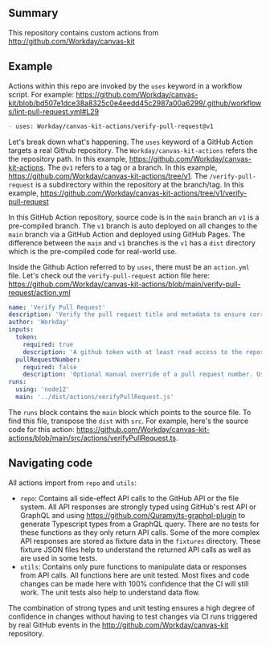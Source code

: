 ## Summary

This repository contains custom actions from http://github.com/Workday/canvas-kit

## Example

Actions within this repo are invoked by the `uses` keyword in a workflow script. For example: https://github.com/Workday/canvas-kit/blob/bd507e1dce38a8325c0e4eedd45c2987a00a6299/.github/workflows/lint-pull-request.yml#L29

```markdown
- uses: Workday/canvas-kit-actions/verify-pull-request@v1
```

Let's break down what's happening. The `uses` keyword of a GitHub Action targets a real Github repository. The
`Workday/canvas-kit-actions` refers the the repository path. In this example, https://github.com/Workday/canvas-kit-actions. The `@v1` refers to a tag or a branch. In this example, https://github.com/Workday/canvas-kit-actions/tree/v1. The `/verify-pull-request` is a subdirectory within the repository at the branch/tag. In this example, https://github.com/Workday/canvas-kit-actions/tree/v1/verify-pull-request

In this GitHub Action repository, source code is in the `main` branch an `v1` is a pre-compiled branch. The `v1` branch is auto deployed on all changes to the `main` branch via a GitHub Action and deployed using GitHub Pages. The difference between the `main` and `v1` branches is the `v1` has a `dist` directory which is the pre-compiled code for real-world use.

Inside the Github Action referred to by `uses`, there must be an `action.yml` file. Let's check out the `verify-pull-request` action file here: https://github.com/Workday/canvas-kit-actions/blob/main/verify-pull-request/action.yml

```yaml
name: 'Verify Pull Request'
description: 'Verify the pull request title and metadata to ensure correct changeset results'
author: 'Workday'
inputs:
  token:
    required: true
    description: 'A github token with at least read access to the repository'
  pullRequestNumber:
    required: false
    description: 'Optional manual override of a pull request number. Useful for workflow dispatch jobs.'
runs:
  using: 'node12'
  main: '../dist/actions/verifyPullRequest.js'
```

The `runs` block contains the `main` block which points to the source file. To find this file, transpose the `dist` with `src`. For example, here's the source code for this action: https://github.com/Workday/canvas-kit-actions/blob/main/src/actions/verifyPullRequest.ts.

## Navigating code

All actions import from `repo` and `utils`:

- `repo`: Contains all side-effect API calls to the GitHub API or the file system. All API responses are strongly typed using GitHub's rest API or GraphQL and using https://github.com/Quramy/ts-graphql-plugin to generate Typescript types from a GraphQL query. There are no tests for these functions as they only return API calls. Some of the more complex API responses are stored as fixture data in the `fixtures` directory. These fixture JSON files help to understand the returned API calls as well as are used in some tests.
- `utils`: Contains only pure functions to manipulate data or responses from API calls. All functions here are unit tested. Most fixes and code changes can be made here with 100% confidence that the CI will still work. The unit tests also help to understand data flow.

The combination of strong types and unit testing ensures a high degree of confidence in changes without having to test changes via CI runs triggered by real GitHub events in the http://github.com/Workday/canvas-kit repository.
